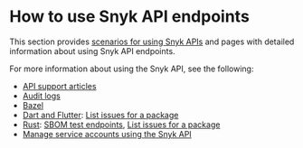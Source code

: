 # How to use Snyk API endpoints

This section provides [scenarios for using Snyk APIs](../api-endpoints-index-and-notes/scenarios-for-using-snyk-api.md) and pages with detailed information about using Snyk API endpoints.

For more information about using the Snyk API, see the following:

* [API support articles](https://support.snyk.io/hc/en-us/sections/360001344097-API)
* [Audit logs](../../snyk-admin/user-management-with-the-snyk-api/retrieve-audit-logs-of-user-initiated-activity-by-api-for-an-org-or-group.md)
* [Bazel](../../supported-languages-package-managers-and-frameworks/bazel-tool/)
* [Dart and Flutter](../../supported-languages-package-managers-and-frameworks/dart-and-flutter.md): [List issues for a package](rest-api-list-issues-for-a-package.md)
* [Rust](../../supported-languages-package-managers-and-frameworks/rust.md): [SBOM test endpoints](rest-api-endpoint-test-an-sbom-document-for-vulnerabilities.md), [List issues for a package](rest-api-list-issues-for-a-package.md)
* [Manage service accounts using the Snyk API](../../enterprise-configuration/service-accounts/manage-service-accounts-using-the-snyk-api.md)
